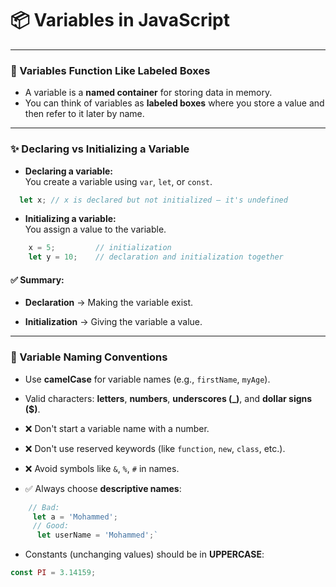 # 📦 Variables in JavaScript
---

### 🔹 Variables Function Like Labeled Boxes

- A variable is a **named container** for storing data in memory.
- You can think of variables as **labeled boxes** where you store a value and then refer to it later by name.

---

### ✨ Declaring vs Initializing a Variable

- **Declaring a variable:**  
  You create a variable using `var`, `let`, or `const`.

```js
  let x; // x is declared but not initialized — it's undefined

```

- **Initializing a variable:**  
    You assign a value to the variable.
    
```js
	x = 5;         // initialization 
	let y = 10;    // declaration and initialization together
```

#### ✅ Summary:

- **Declaration** → Making the variable exist.
    
- **Initialization** → Giving the variable a value.
    

---

### 📝 Variable Naming Conventions

- Use **camelCase** for variable names (e.g., `firstName`, `myAge`).
    
- Valid characters: **letters**, **numbers**, **underscores (_)**, and **dollar signs ($)**.
    
- ❌ Don't start a variable name with a number.
    
- ❌ Don't use reserved keywords (like `function`, `new`, `class`, etc.).
    
- ❌ Avoid symbols like `&`, `%`, `#` in names.
    
- ✅ Always choose **descriptive names**:
    
```js
	// Bad:
     let a = 'Mohammed';  
     // Good:
      let userName = 'Mohammed';`
```

- Constants (unchanging values) should be in **UPPERCASE**:

```js
const PI = 3.14159;
```

